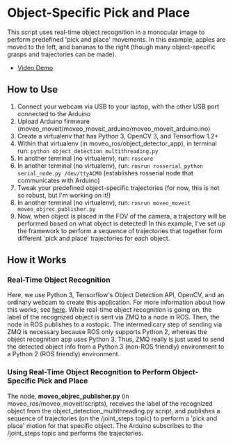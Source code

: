 # Object-Specific Pick and Place
This script uses real-time object recognition in a monocular image to perform predefined 'pick and place' movements.  In this example, apples are moved to the left, and bananas to the right (though many object-specific grasps and trajectories can be made).

- [Video Demo](https://youtu.be/xdFcplHd1Gc)

## How to Use
1. Connect your webcam via USB to your laptop, with the other USB port connected to the Arduino
2. Upload Arduino firmware (moveo_moveit/moveo_moveit_arduino/moveo_moveit_arduino.ino)
3. Create a virtualenv that has Python 3, OpenCV 3, and Tensorflow 1.2+
4. Within that virtualenv (in moveo_ros/object_detector_app), in terminal run: ```python object_detection_multithreading.py```
5. In another terminal (no virtualenv), run: ``` roscore ```
5. In another terminal (no virtualenv), run: ``` rosrun rosserial_python serial_node.py /dev/ttyACM0 ``` (establishes rosserial node that communicates with Arduino)
6. Tweak your predefined object-specific trajectories (for now, this is not so robust, but I'm working on it!)
7. In another terminal (no virtualenv), run: ``` rosrun moveo_moveit moveo_objrec_publisher.py ```
8. Now, when object is placed in the FOV of the camera, a trajectory will be performed based on what object is detected! In this example, I've set up the framework to perform a sequence of trajectories that together form different 'pick and place' trajectories for each object.

## How it Works
### Real-Time Object Recognition
Here, we use Python 3, Tensorflow's Object Detection API, OpenCV, and an ordinary webcam to create this application.  For more information about how this works, see [here](https://github.com/bmunkhtulga/rbx1-ros/tree/master/object_detector_app).  While real-time object recognition is going on, the label of the recognized object is sent via ZMQ to a node in ROS.  Then, the node in ROS publishes to a rostopic.  The intermedicary step of sending via ZMQ is necessary because ROS only supports Python 2, whereas the object recognition app uses Python 3.  Thus, ZMQ really is just used to send the detected object info from a Python 3 (non-ROS friendly) environment to a Python 2 (ROS friendly) environment.

### Using Real-Time Object Recognition to Perform Object-Specific Pick and Place
The node, **moveo_objrec_publisher.py** (in moveo_ros/moveo_moveit/scripts), receives the label of the recognized object from the object_detection_multithreading.py script, and publishes a sequence of trajectories (on the /joint_steps topic) to perform a 'pick and place' motion for that specific object.  The Arduino subscribes to the /joint_steps topic and performs the trajectories.
